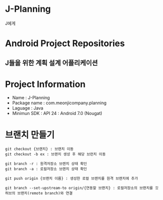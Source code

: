 # J-Planning
J에게

# Android Project Repositories
## J들을 위한 계획 설계 어플리케이션

# Project Information
- Name : J-Planning  
- Package name : com.meonjicompany.planning  
- Laguage : Java
- Minimun SDK : API 24 : Android 7.0 (Nougat)  

# 브랜치 만들기
```console
git checkout {브랜치} : 브랜치 이동
git checkout -b ex : 브랜치 생성 후 해당 브런치 이동

git branch -r : 원격저장소 브랜치 상태 확인
git branch -a : 로컬저장소 브랜치 상태 확인

git push origin {브랜치 이름} : 생성한 로컬 브랜치를 원격 브랜치에 추가

git branch --set-upstream-to origin/{연동할 브랜치} : 로컬저장소의 브랜치를 깃허브의 브랜치(remote branch)와 연결
```
